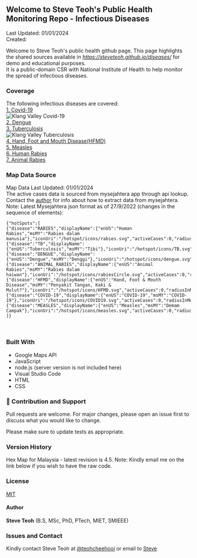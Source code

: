 ﻿## Welcome to Steve Teoh's Public Health Monitoring Repo - Infectious Diseases

Last Updated: 01/01/2024
<br/>Created:  

Welcome to Steve Teoh's public health github page. This page highlights the shared sources available in _https://steveteoh.github.io/diseases/_ for demo and educational purposes.<br>
It is a public-domain CSR with National Institute of Health to help monitor the spread of infectious diseases.

### Coverage
The following infectious diseases are covered:<br>
[1. Covid-19](https://steveteoh.github.io/diseases/covid/)<br>
![Klang Valley Covid-19](https://steveteoh.github.io/img/klangvalley.jpg)<br>
[2. Dengue](https://steveteoh.github.io/diseases/dengue/)<br>
[3. Tuberculosis](https://steveteoh.github.io/diseases/tuberculosis/)<br>
![Klang Valley Tuberculosis](https://steveteoh.github.io/img/kvtb.jpg) <br>
[4. Hand, Foot and Mouth Disease(HFMD)](https://steveteoh.github.io/diseases/hfmd/)<br>
[5. Measles](https://steveteoh.github.io/diseases/measles/)<br>
[6. Human Rabies](https://steveteoh.github.io/diseases/rabies/)<br>
[7. Animal Rabies](https://steveteoh.github.io/diseases/animal-rabies/)<br>

### Map Data Source
Map Data Last Updated: 01/01/2024<br>
The active cases data is sourced from mysejahtera app through api lookup. Contact the [author](mailto:chteoh@ieee.org?subject=Mysejahtera "Mysejahtera") for info about how to extract data from mysejahtera.<br>
Note: 
Latest Mysejahtera json format as of 27/9/2022 (changes in the sequence of elements):
```
{"hotSpots":[
{"disease":"RABIES","displayName":{"enUS":"Human Rabies","msMY":"Rabies dalam manusia"},"iconUri":"/hotspot/icons/rabies.svg","activeCases":0,"radiusInMeters":1000.0,"durationInDays":90},
{"disease":"TB","displayName":{"enUS":"Tuberculosis","msMY":"Tibi"},"iconUri":"/hotspot/icons/TB.svg","activeCases":0,"radiusInMeters":1000.0,"durationInDays":60},
{"disease":"DENGUE","displayName":{"enUS":"Dengue","msMY":"Denggi"},"iconUri":"/hotspot/icons/dengue.svg","activeCases":0,"radiusInMeters":200.0,"durationInDays":14},
{"disease":"ANIMAL_RABIES","displayName":{"enUS":"Animal Rabies","msMY":"Rabies dalam haiwan"},"iconUri":"/hotspot/icons/rabiesCircle.svg","activeCases":0,"radiusInMeters":5000.0,"durationInDays":180},
{"disease":"HFMD","displayName":{"enUS":"Hand, Foot & Mouth Disease","msMY":"Penyakit Tangan, Kaki & Mulut?"},"iconUri":"/hotspot/icons/HFMD.svg","activeCases":0,"radiusInMeters":5000.0,"durationInDays":7},
{"disease":"COVID-19","displayName":{"enUS":"COVID-19","msMY":"COVID-19"},"iconUri":"/hotspot/icons/COVID19.svg","activeCases":0,"radiusInMeters":1000.0,"durationInDays":14},
{"disease":"MEASLES","displayName":{"enUS":"Measles","msMY":"Demam Campak"},"iconUri":"/hotspot/icons/measles.svg","activeCases":0,"radiusInMeters":1000.0,"durationInDays":25}
]}
```
<br>

### Built With

- Google Maps API
- JavaScript
- node.js (server version is not included here)
- Visual Studio Code
- HTML
- CSS

### 🤝 Contribution and Support
Pull requests are welcome. For major changes, please open an issue first to discuss what you would like to change.

Please make sure to update tests as appropriate.

### Version History
Hex Map for Malaysia - latest revision is 4.5.
Note: Kindly email me on the link below if you wish to have the raw code. 

### License
[MIT](https://steveteoh.github.io/diseases/animal-rabies/LICENSE)

#### Author
**Steve Teoh** (B.S, MSc, PhD, PTech, MIET, SMIEEE)

### Issues and Contact
Kindly contact Steve Teoh at [@teohcheehooi](https://twitter.com/teohcheehooi) or email to [Steve](mailto:chteoh@ieee.org?subject=Map "Map")
